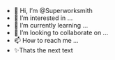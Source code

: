 - 👋 Hi, I’m @Superworksmith
- 👀 I’m interested in ...
- 🌱 I’m currently learning ...  
- 💞️ I’m looking to collaborate on ...
- 📫 How to reach me ...
- ✨Thats the next text

<!---
Superworksmith/Superworksmith is a ✨ special ✨ repository because its `README.md` (this file) appears on your GitHub profile.
You can click the Preview link to take a look at your changes.
--->
